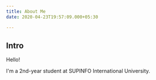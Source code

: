 ```yaml
---
title: About Me
date: 2020-04-23T19:57:09.000+05:30

---
```

## Intro

Hello!

I'm a 2nd-year student at SUPINFO International University.